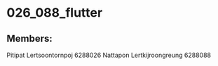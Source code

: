 # 026_088_flutter

## Members:
Pitipat Lertsoontornpoj     6288026
Nattapon Lertkijroongreung  6288088
